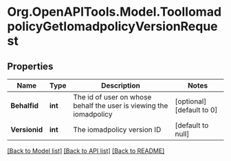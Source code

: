 # Org.OpenAPITools.Model.ToolIomadpolicyGetIomadpolicyVersionRequest

## Properties

Name | Type | Description | Notes
------------ | ------------- | ------------- | -------------
**Behalfid** | **int** | The id of user on whose behalf the user is viewing the iomadpolicy | [optional] [default to 0]
**Versionid** | **int** | The iomadpolicy version ID | [default to null]

[[Back to Model list]](../README.md#documentation-for-models) [[Back to API list]](../README.md#documentation-for-api-endpoints) [[Back to README]](../README.md)

